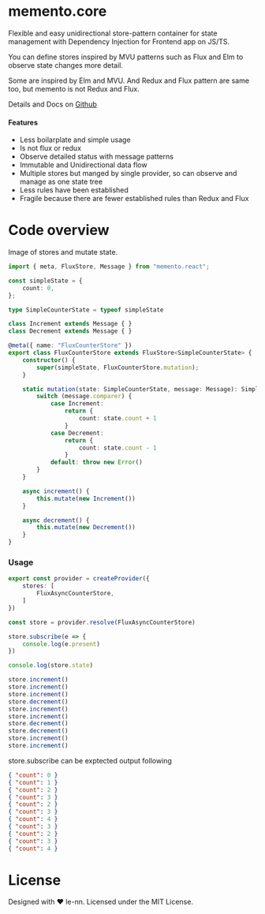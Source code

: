 # memento.core

Flexible and easy unidirectional store-pattern container for state management with Dependency Injection for Frontend app on JS/TS.

You can define stores inspired by MVU patterns such as Flux and Elm to observe state changes more detail.

Some are inspired by Elm and MVU.
And Redux and Flux pattern are same too, but memento is not Redux and Flux.

Details and Docs on [Github](https://github.com/le-nn/memento)

#### Features

* Less boilarplate and simple usage 
* Is not flux or redux
* Observe detailed status with message patterns
* Immutable and Unidirectional data flow
* Multiple stores but manged by single provider, so can observe and manage as one state tree
* Less rules have been established
* Fragile because there are fewer established rules than Redux and Flux

# Code overview

Image of stores and mutate state.

```ts
import { meta, FluxStore, Message } from "memento.react";

const simpleState = {
    count: 0,
};

type SimpleCounterState = typeof simpleState

class Increment extends Message { }
class Decrement extends Message { }

@meta({ name: "FluxCounterStore" })
export class FluxCounterStore extends FluxStore<SimpleCounterState> {
    constructor() {
        super(simpleState, FluxCounterStore.mutation);
    }

    static mutation(state: SimpleCounterState, message: Message): SimpleCounterState {
        switch (message.comparer) {
            case Increment:
                return {
                    count: state.count + 1
                }
            case Decrement:
                return {
                    count: state.count - 1
                }
            default: throw new Error()
        }
    }

    async increment() {
        this.mutate(new Increment())
    }

    async decrement() {
        this.mutate(new Decrement())
    }
}

```

### Usage

```ts
export const provider = createProvider({
    stores: [
        FluxAsyncCounterStore,
    ]
})

const store = provider.resolve(FluxAsyncCounterStore)

store.subscribe(e => {
    console.log(e.present)
})

console.log(store.state)

store.increment()
store.increment()
store.increment()
store.decrement()
store.increment()
store.increment()
store.decrement()
store.decrement()
store.increment()
store.increment()
```

store.subscribe can be exptected output following

```json
{ "count": 0 }
{ "count": 1 }
{ "count": 2 }
{ "count": 3 }
{ "count": 2 }
{ "count": 3 }
{ "count": 4 }
{ "count": 3 }
{ "count": 2 }
{ "count": 3 }
{ "count": 4 }
```

# License
Designed with ♥ le-nn. Licensed under the MIT License.
